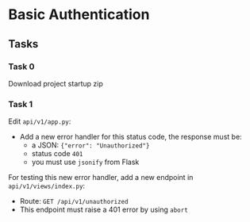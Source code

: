 # Basic Authentication

## Tasks

### Task 0
Download project startup zip

### Task 1
Edit `api/v1/app.py`:
- Add a new error handler for this status code, the response must be:
	- a JSON: `{"error": "Unauthorized"}`
	- status code `401`
	- you must use `jsonify` from Flask

For testing this new error handler, add a new endpoint in `api/v1/views/index.py`:
- Route: `GET /api/v1/unauthorized`
- This endpoint must raise a 401 error by using `abort`
